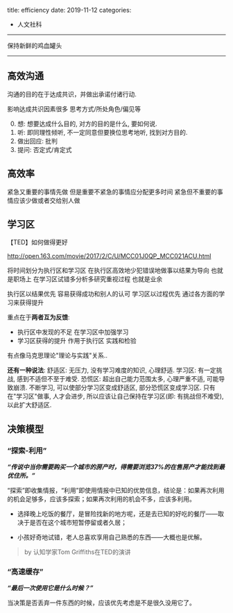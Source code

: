 title: efficiency
date: 2019-11-12
categories:
- 人文社科




---

保持新鲜的鸡血罐头

---

## 高效沟通


沟通的目的在于达成共识，并做出承诺付诸行动.

影响达成共识因素很多 思考方式/所处角色/偏见等

0. 想: 想要达成什么目的, 对方的目的是什么, 要如何说.
1. 听: 即同理性倾听, 不一定同意但要换位思考地听, 找到对方目的.
2. 做出回应: 批判 
3. 提问: 否定式/肯定式

## 高效率

紧急又重要的事情先做 但是重要不紧急的事情应分配更多时间
紧急但不重要的事情应该少做或者交给别人做


## 学习区


【TED】如何做得更好

http://open.163.com/movie/2017/2/C/U/MCC01J0QP_MCC021ACU.html

将时间划分为执行区和学习区
在执行区高效地少犯错误地做事以结果为导向 也就是职场上
在学习区试错多分析多研究重视过程 也就是业余

执行区以结果优先 容易获得成功和别人的认可
学习区以过程优先 通过各方面的学习来获得提升

重点在于**两者互为反馈**:
* 执行区中发现的不足 在学习区中加强学习 
* 学习区获得的提升 作用于执行区 实践和检验

有点像马克思理论"理论与实践"关系..

**还有一种说法**:
舒适区: 无压力, 没有学习难度的知识, 心理舒适.
学习区: 有一定挑战, 感到不适但不至于难受.
恐慌区: 超出自己能力范围太多, 心理严重不适, 可能导致崩溃.
不断学习, 可以使部分学习区变成舒适区, 部分恐慌区变成学习区.
只有在"学习区"做事, 人才会进步, 所以应该让自己保持在学习区(即: 有挑战但不难受), 以此扩大舒适区.

## 决策模型

### “探索-利用”

***“传说中当你需要购买一个城市的房产时，得需要浏览37%的在售房产才能找到最优住所。”***

“探索”即收集情报，“利用”即使用情报中已知的优势信息，结论是：如果再次利用的机会足够多，应该多探索；如果再次利用的机会不多，应该多利用。

* 选择晚上吃饭的餐厅，是冒险找新的地方呢，还是去已知的好吃的餐厅——取决于是否在这个城市短暂停留或者久居；

* 小孩好奇地试错，老人总喜欢享用自己熟悉的东西——大概也是优解。

> by 认知学家Tom Griffiths在TED的演讲

### “高速缓存”

***“最后一次使用它是什么时候？”***

当决策是否丢弃一件东西的时候，应该优先考虑是不是很久没用它了。


